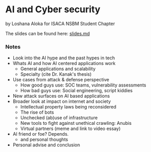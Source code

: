 # AI and Cyber security

by Loshana Aloka for ISACA NSBM Student Chapter

The slides can be found here: [slides.md](slides.md)

### Notes

- Look into the AI hype and the past hypes in tech
- Whats AI and how AI centered applications work
	- General applications and scalability
	- Specialty (cite Dr. Kanak's thesis)
- Use cases from attack & defense perspective
	- How good guys use: SOC teams, vulnerability assessments
	- How bad guys use: Social engineering, script kiddies
- New attack surfaces on AI based applications
- Broader look at impact on internet and society
	- Intellectual property laws being reconsidered
	- The rise of bots
	- Unchecked (ab)use of infrastructure
	- New tools to fight against unethical crawling: Anubis
	- Virtual partners (meme and link to video essay)
- AI friend or foe? Depends.
	- and personal thoughts
- Personal advise and conclusion

